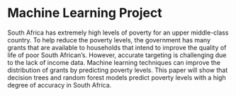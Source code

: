 # Machine Learning Project 

South Africa has extremely high levels of poverty for an upper middle-class country. To help reduce the poverty levels, the government has many grants that are available to households that intend to improve the quality of life of poor South African’s. However, accurate targeting is challenging due to the lack of income data. Machine learning techniques can improve the distribution of grants by predicting poverty levels. This paper will show that decision trees and random forest models predict poverty levels with a high degree of accuracy in South Africa.
